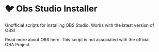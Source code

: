 # :bird: Obs Studio Installer
Unofficial scripts for installing OBS Studio. Works with the latest version of OBS!

Read more about OBS here. This script is not associated with the official OBA Project.


